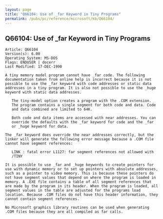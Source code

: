 ```yaml
---
layout: page
title: "Q66104: Use of _far Keyword in Tiny Programs"
permalink: /pubs/pc/reference/microsoft/kb/Q66104/
---
```


## Q66104: Use of _far Keyword in Tiny Programs

	Article: Q66104
	Version(s): 6.00
	Operating System: MS-DOS
	Flags: ENDUSER | docerr
	Last Modified: 17-DEC-1990
	
	A tiny memory model program cannot have _far code. The following
	documentation taken from online help is incorrect because it is not
	possible to use the _far keyword with code addresses or static data
	addresses in a tiny program. It is also not possible to use the _huge
	keyword with static data addresses.
	
	   The tiny-model option creates a program with the .COM extension.
	   The program contains a single segment for both code and data. Code
	   and data combined are limited to 64K.
	
	   Both code and data items are accessed with near addresses. You can
	   override the defaults with the _far keyword for code and the _far
	   or _huge keyword for data.
	
	The _far keyword does override the near addresses correctly, but the
	linker will generate the following error message because a .COM file
	cannot have segment references:
	
	   LINK : fatal error L1127: far segment references not allowed with
	   /TINY
	
	It is possible to use _far and _huge keywords to create pointers for
	use with dynamic memory or to set up pointers with absolute addresses,
	such as a pointer to video memory. This is because these pointers do
	not have segment values that depend on where the program is loaded in
	memory. A .EXE file contains a table of all segment references that
	are made by the program in its header. When the program is loaded, all
	segment values in the table are adjusted for the programs load
	location. Because .COM files do not have this header information, they
	cannot contain segment references.
	
	No Microsoft graphics library routines can be used when generating
	.COM files because they are all compiled as far calls.
